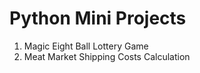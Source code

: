 # Python Mini Projects 
1.   Magic Eight Ball Lottery Game
2.  Meat Market Shipping Costs Calculation

